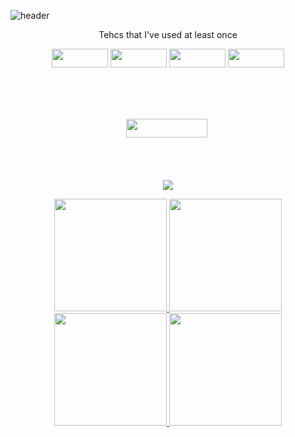  ![header](https://capsule-render.vercel.app/api?type=waving&color=auto&height=300&section=header&text=itsjh's%20Tech&fontSize=90)
  <div align = 'center'>
  <p> Tehcs that I've used at least once </p>
  <p>
    <img src="https://img.shields.io/badge/Python-3766AB?style=flat-square&logo=Python&logoColor=white" height = '30' width = '90'/>
    <img src="https://img.shields.io/badge/Java-007396?style=flat-square&logo=Java&logoColor=white" height = '30' width = '90'/>
    <img src="https://img.shields.io/badge/C-F26822?style=flat-square&logo=C&logoColor=white" height = '30' width = '90'/>
    <img src="https://img.shields.io/badge/JavaScirpt-007396?style=flat-square&logo=JavaScript&logoColor=white" height = '30' width = '90'/>
  </p>

  <br><br><br>

  <a href = 'https://www.instagram.com/its___jh/'>
    <img src="https://img.shields.io/badge/Instagram-E4405F?style=flat-square&logo=Instagram&logoColor=white&link=https://www.instagram.com/its___jh/" height = '30' width = '130'/></a>&nbsp
  
  <br><br><br>
  <a href="https://hits.seeyoufarm.com"><img src="https://hits.seeyoufarm.com/api/count/incr/badge.svg?url=https%3A%2F%2Fgithub.com%2Fgjbae1212%2Fhit-counter&count_bg=%2300FFCB&title_bg=%2300FF17&icon=instacart.svg&icon_color=%23FFA600&title=hello%2C+world%21&edge_flat=false"/></a>
  </div>
  
  <div align = 'center'>
    <a href = 'https://github.com/itsjh1242'>
      <img height = '180em' src = "https://github-readme-stats.vercel.app/api?username=itsjh1242&theme=buefy&show_icons=true"/>
      <img height = '180em' src = "https://github-readme-stats.vercel.app/api/top-langs/?username=itsjh1242"/>
    <a href = 'https://github.com/77r77ung'>
      <img height = '180em' src = "https://github-readme-stats.vercel.app/api?username=77r77ung&theme=buefy&show_icons=true"/>
      <img height = '180em' src = "https://github-readme-stats.vercel.app/api/top-langs/?username=77r77ung"/>
  </div>

